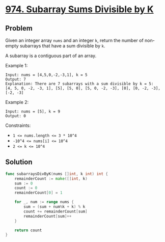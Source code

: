 # [974. Subarray Sums Divisible by K](https://leetcode.com/problems/subarray-sums-divisible-by-k/)

## Problem

Given an integer array `nums` and an integer `k`, return the number of non-empty subarrays that have a sum divisible by `k`.

A subarray is a contiguous part of an array.


Example 1:

```
Input: nums = [4,5,0,-2,-3,1], k = 5
Output: 7
Explanation: There are 7 subarrays with a sum divisible by k = 5:
[4, 5, 0, -2, -3, 1], [5], [5, 0], [5, 0, -2, -3], [0], [0, -2, -3], [-2, -3]
```

Example 2:

```
Input: nums = [5], k = 9
Output: 0
```

Constraints:

- `1 <= nums.length <= 3 * 10^4`
- `-10^4 <= nums[i] <= 10^4`
- `2 <= k <= 10^4`

## Solution

```go
func subarraysDivByK(nums []int, k int) int {
	remainderCount := make([]int, k)
	sum := 0
	count := 0
	remainderCount[0] = 1

	for _, num := range nums {
		sum = (sum + num%k + k) % k
		count += remainderCount[sum]
		remainderCount[sum]++
	}

	return count
}
```